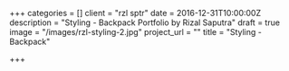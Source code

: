 +++
categories = []
client = "rzl sptr"
date = 2016-12-31T10:00:00Z
description = "Styling - Backpack Portfolio by Rizal Saputra"
draft = true
image = "/images/rzl-styling-2.jpg"
project_url = ""
title = "Styling - Backpack"

+++
